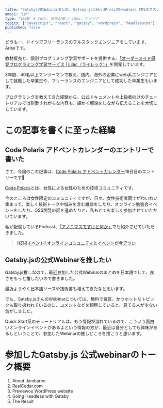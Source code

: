 ```yaml
---
title: "Gatsby公式Webinarまとめ: Gatsby.jsとWordPressのHeadless CMSのススメ"
emoji: "🧙‍♂️"
type: "tech" # tech: 技術記事 / idea: アイデア
topics: ["javascript", "react", "gatsby", "wordpress", "headlesscms"]
published: false
---
```


どうもー、ドイツでフリーランスのフルスタックエンジニアをしています、Arisaです。

教材販売と、個別プログラミング学習サポートを提供する、[「オーダーメイド感覚プログラミング学習サービス | Lilac（ライレック）」](https://note.com/frontendlifeinde/m/m9b8feda1d547)を開発しています。

3年間、40名以上マンツーマンで教え、国内、海外の企業にweb系エンジニアとして就職した卒業生や、フリーランスのエンジニアとして成功した卒業生もいます。

プログラミングを教えてきた経験から、公式ドキュメントや上級者向けのチュートリアルでは割愛されがちな内容も、細かく解説をしながら伝えることを大切にしています。

# この記事を書くに至った経緯

## Code Polaris アドベントカレンダーのエントリーで書いた

さて、今回のこの記事は、[Code Polaris アドベントカレンダー](https://qiita.com/advent-calendar/2020/code-polaris)18日目のエントリーです🌌

[Code Polaris](https://code-polaris.connpass.com/)とは、女性による女性のための技術コミュニティです。

今のところは女性限定のコミュニティですが、日々、女性技術者同士がわいわい集まって、楽しく技術トークや悩みを含む雑談をしたり、オンライン勉強会イベントをしたり、OSS開発の話を進めたりと、私もとても楽しく参加させていただいています。

私が配信しているPodcast、[「アノニマスですけど何か」](https://note.com/frontendlifeinde/m/m14ff18669c56)でも紹介させていただきました。

> [[技術イベント] オンラインコミュニティとイベントが今アツい](https://note.com/frontendlifeinde/n/n6742f5cb3aa5?magazine_key=m14ff18669c56)

## Gatsby.jsの公式Webinarを推したい

Gatsby.js推しなので、最近参加した公式Webinarのまとめを日本語でして、良さをもっと推したいので書きました。

最近ようやく日本語ソースや技術書も増えてきたなと思います。

でも、Gatsby.jsさんのWebinarについては、無料で良質、かつホットなトピックも取り扱われているのに、コメントなどを観察していると、見てる人が少ない気がしました。

Quick Start系のチュートリアルは、もう情報が溢れているので、こういう面白いオンラインイベントがあるよという情報の方が、最近は自分としても興味があるしということで、参加したWebinarの推しどころを描こうと思います。

# 参加したGatsby.js 公式webinarのトーク概要

1. About Jambaree
2. RealCedar.com
3. Previewou WordPress website
4. Going Headless with Gatsby
5. The Result